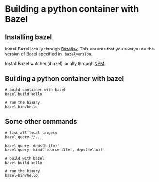 # Building a python container with Bazel


## Installing bazel

Install Bazel locally through [Bazelisk](https://github.com/bazelbuild/bazelisk). This ensures that you always use the version of Bazel specified in `.bazelversion`.

Install Bazel watcher (ibazel) locally through [NPM](https://github.com/bazelbuild/bazel-watcher#npm).

## Building a python container with bazel

```
# build container with bazel
bazel build hello

# run the binary
bazel-bin/hello
```

## Some other commands

```
# list all local targets
bazel query //...

bazel query 'deps(hello)'
bazel query 'kind("source file", deps(hello))'

# build with bazel
bazel build hello

# run the binary
bazel-bin/hello
```





